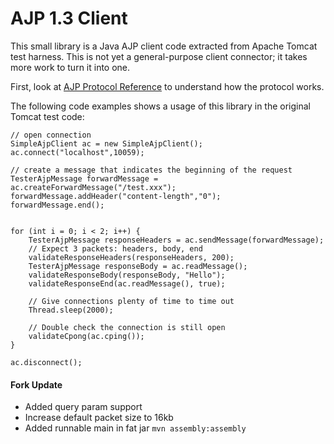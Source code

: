 AJP 1.3 Client
==============

This small library is a Java AJP client code extracted from Apache Tomcat test harness. This is
not yet a general-purpose client connector; it takes more work to turn it into one.

First, look at [AJP Protocol Reference](http://tomcat.apache.org/connectors-doc/ajp/ajpv13a.html)
to understand how the protocol works.

The following code examples shows a usage of this library in the original Tomcat test code:

    // open connection
    SimpleAjpClient ac = new SimpleAjpClient();
    ac.connect("localhost",10059);

    // create a message that indicates the beginning of the request
    TesterAjpMessage forwardMessage = ac.createForwardMessage("/test.xxx");
    forwardMessage.addHeader("content-length","0");
    forwardMessage.end();


    for (int i = 0; i < 2; i++) {
        TesterAjpMessage responseHeaders = ac.sendMessage(forwardMessage);
        // Expect 3 packets: headers, body, end
        validateResponseHeaders(responseHeaders, 200);
        TesterAjpMessage responseBody = ac.readMessage();
        validateResponseBody(responseBody, "Hello");
        validateResponseEnd(ac.readMessage(), true);

        // Give connections plenty of time to time out
        Thread.sleep(2000);

        // Double check the connection is still open
        validateCpong(ac.cping());
    }

    ac.disconnect();
    
#### Fork Update

* Added query param support
* Increase default packet size to 16kb 
* Added runnable main in fat jar `mvn assembly:assembly`
    
